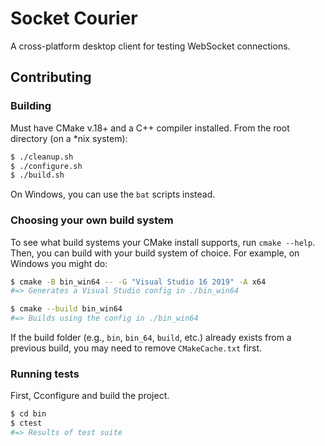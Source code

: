 # Socket Courier

A cross-platform desktop client for testing WebSocket connections.

## Contributing

### Building

Must have CMake v.18+ and a C++ compiler installed. From the root directory (on a *nix system):

```bash
$ ./cleanup.sh
$ ./configure.sh
$ ./build.sh
```

On Windows, you can use the `bat` scripts instead.

### Choosing your own build system

To see what build systems your CMake install supports, run `cmake --help`. Then, you can build with your build system of choice. For example, on Windows you might do:

```bash
$ cmake -B bin_win64 -- -G "Visual Studio 16 2019" -A x64
#=> Generates a Visual Studio config in ./bin_win64

$ cmake --build bin_win64
#=> Builds using the config in ./bin_win64
```

If the build folder (e.g., `bin`, `bin_64`, `build`, etc.) already exists from a previous build, you may need to remove `CMakeCache.txt` first.

### Running tests

First, Cconfigure and build the project.

```bash
$ cd bin
$ ctest
#=> Results of test suite
```

